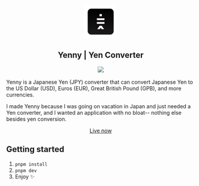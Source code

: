 <p align="center">
	<img alt="Rice Bowl" src="public/images/icon-512.png" width="90">
	<h2 align="center">Yenny | Yen Converter</h2>
</p>

<p align="center">
<img src="https://pbs.twimg.com/media/GRhOlogWMAAxxKO?format=png&name=900x900" width="400">
</p>

<p>Yenny is a Japanese Yen (JPY) converter that can convert Japanese Yen to the US Dollar (USD), Euros (EUR), Great British Pound (GPB), and more currencies.</p>

<p>I made Yenny because I was going on vacation in Japan and just needed a Yen converter, and I wanted an application with no bloat-- nothing else besides yen conversion.</p>

<p align="center">
	<a href="https://yenny.app">Live now</a>
</p>

## Getting started

1. `pnpm install`
2. `pnpm dev`
3. Enjoy ✨
